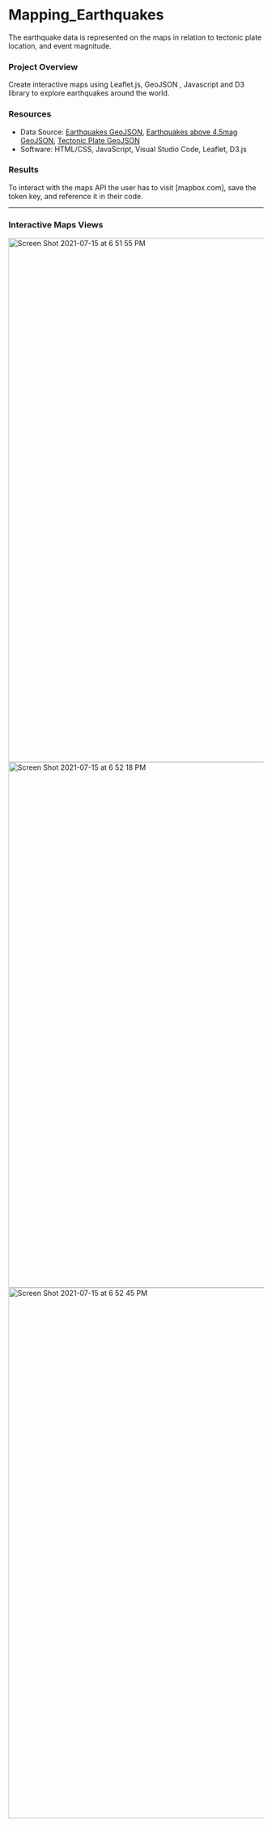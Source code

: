 # Mapping_Earthquakes
The earthquake data is represented on the maps in relation to tectonic plate location, and event magnitude. 

### Project Overview
Create interactive maps using Leaflet.js, GeoJSON , Javascript and D3 library to explore earthquakes around the world. 

### Resources
- Data Source: [Earthquakes GeoJSON](https://earthquake.usgs.gov/earthquakes/feed/v1.0/summary/all_week.geojson), [Earthquakes above 4.5mag GeoJSON](https://earthquake.usgs.gov/earthquakes/feed/v1.0/summary/4.5_week.geojson), [Tectonic Plate GeoJSON](https://raw.githubusercontent.com/fraxen/tectonicplates/master/GeoJSON/PB2002_boundaries.json)
- Software: HTML/CSS, JavaScript, Visual Studio Code, Leaflet, D3.js

### Results

To interact with the maps API the user has to visit [mapbox.com], save the token key, and reference it in their code. 

--- 
### Interactive Maps Views
<img width="1036" alt="Screen Shot 2021-07-15 at 6 51 55 PM" src="https://user-images.githubusercontent.com/82069038/125868044-c39971de-3b2c-401c-8d18-9c34416db4b8.png">
<img width="1039" alt="Screen Shot 2021-07-15 at 6 52 18 PM" src="https://user-images.githubusercontent.com/82069038/125868045-d788c33a-33f3-4eb0-8df0-8151efcad479.png">
<img width="1049" alt="Screen Shot 2021-07-15 at 6 52 45 PM" src="https://user-images.githubusercontent.com/82069038/125868049-848e4078-a5f4-48c3-9236-879771d119f9.png">
